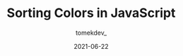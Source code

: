 ---
author: tomekdev_
date: 2021-06-22
layout: post.njk
tags:
  - article
  - javascript
  - sorting
  - colors
target_url: https://tomekdev.com/posts/sorting-colors-in-js
title: Sorting Colors in JavaScript
---